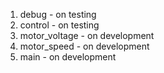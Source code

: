 1. debug - on testing
2. control - on testing
3. motor_voltage - on development
4. motor_speed - on development
5. main - on development
